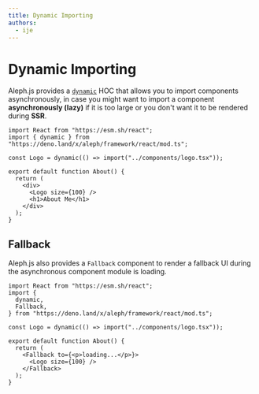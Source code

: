 ```yaml
---
title: Dynamic Importing
authors:
  - ije
---
```


# Dynamic Importing

Aleph.js provides a [`dynamic`](/docs/api-reference/aleph/react/mod.ts#dynamic)
HOC that allows you to import components asynchronously, in case you might want
to import a component **asynchronously (lazy)** if it is too large or you don't
want it to be rendered during **SSR**.

```tsx
import React from "https://esm.sh/react";
import { dynamic } from "https://deno.land/x/aleph/framework/react/mod.ts";

const Logo = dynamic(() => import("../components/logo.tsx"));

export default function About() {
  return (
    <div>
      <Logo size={100} />
      <h1>About Me</h1>
    </div>
  );
}
```

## Fallback

Aleph.js also provides a `Fallback` component to render a fallback UI during the
asynchronous component module is loading.

```tsx
import React from "https://esm.sh/react";
import {
  dynamic,
  Fallback,
} from "https://deno.land/x/aleph/framework/react/mod.ts";

const Logo = dynamic(() => import("../components/logo.tsx"));

export default function About() {
  return (
    <Fallback to={<p>loading...</p>}>
      <Logo size={100} />
    </Fallback>
  );
}
```
